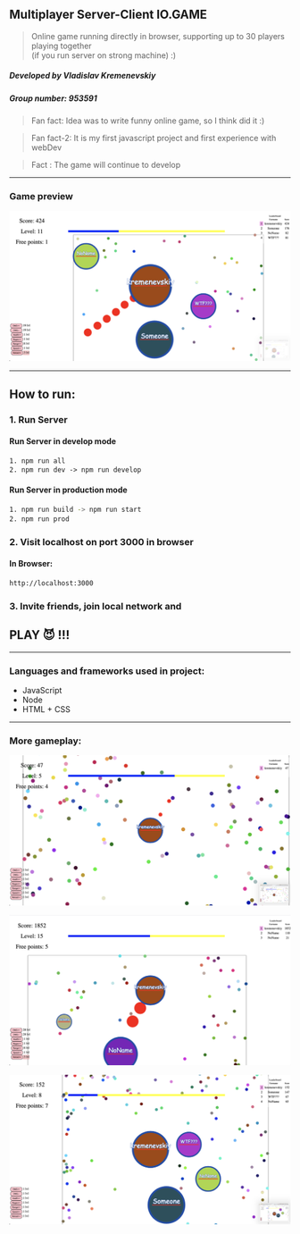 ## Multiplayer Server-Client IO.GAME
> Online game running directly in browser, supporting up to 30 players playing together
> <br> 
> (if you run server on strong machine) :) 
##### Developed by Vladislav Kremenevskiy
##### Group number: 953591

> Fan fact: Idea was to write funny online game, so I think did it :)

> Fan fact-2: It is my first javascript project and first experience with webDev

> Fact : The game will continue to develop 

---
### Game preview
![](images/game-img-7.png)
___

## How to run:
### 1. Run Server
#### Run Server in develop mode
```angular2html
1. npm run all
2. npm run dev -> npm run develop 
```

#### Run Server in production mode
```bash
1. npm run build -> npm run start
2. npm run prod
```
### 2. Visit localhost on port 3000 in browser
#### In Browser:
```bash
http://localhost:3000
```

### 3. Invite friends, join local network and
## PLAY 😈 !!!


___

### Languages and frameworks used in project:
* JavaScript
* Node
* HTML + CSS

___

### More gameplay:
![](images/game-img-4.png)

![](images/game-img-2.png)

![](images/game-img-5.png)
